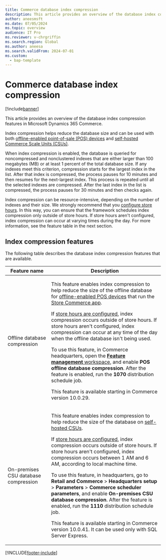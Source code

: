 ```yaml
---
title: Commerce database index compression
description: This article provides an overview of the database index compression features in Microsoft Dynamics 365 Commerce.
author: aneesmsft
ms.date: 07/05/2024
ms.topic: overview
audience: IT Pro
ms.reviewer: v-chrgriffin
ms.search.region: Global
ms.author: aneesa
ms.search.validFrom: 2024-07-01
ms.custom: 
  - bap-template
---
```


# Commerce database index compression

[!include[banner](../includes/banner.md)]

This article provides an overview of the database index compression features in Microsoft Dynamics 365 Commerce.

Index compression helps reduce the database size and can be used with both [offline-enabled point-of-sale (POS) devices](pos-offline-functionality.md) and [self-hosted Commerce Scale Units (CSUs)](retail-store-system-begin.md).

When index compression is enabled, the database is queried for noncompressed and nonclustered indexes that are either larger than 100 megabytes (MB) or at least 1 percent of the total database size. If any indexes meet this criterion, compression starts for the largest index in the list. After that index is compressed, the process pauses for 10 minutes and then resumes for the next-largest index. This process is repeated until all the selected indexes are compressed. After the last index in the list is compressed, the process pauses for 30 minutes and then checks again.

Index compression can be resource-intensive, depending on the number of indexes and their size. We strongly recommend that you [configure store hours](store-hours.md). In this way, you can ensure that the framework schedules index compression only outside of store hours. If store hours aren't configured, index compression can occur at varying times during the day. For more information, see the feature table in the next section.

## Index compression features

The following table describes the database index compression features that are available.

| Feature name | Description |
|--------------|-------------|
| Offline database compression | <p>This feature enables index compression to help reduce the size of the offline database for [offline-enabled POS devices](pos-offline-functionality.md) that run the [Store Commerce app](store-commerce.md).</p><p>If [store hours are configured](store-hours.md), index compression occurs outside of store hours. If store hours aren't configured, index compression can occur at any time of the day when the offline database isn't being used.</p><p>To use this feature, in Commerce headquarters, open the [**Feature management** workspace](../../fin-ops-core/fin-ops/get-started/feature-management/feature-management-overview.md), and enable **POS offline database compression**. After the feature is enabled, run the **1070** distribution schedule job.</p><p>This feature is available starting in Commerce version 10.0.29.</p> |
| On-premises CSU database compression | <p>This feature enables index compression to help reduce the size of the database on [self-hosted CSUs](retail-store-system-begin.md).</p><p>If [store hours are configured](store-hours.md), index compression occurs outside of store hours. If store hours aren't configured, index compression occurs between 1 AM and 6 AM, according to local machine time.</p><p>To use this feature, in headquarters, go to **Retail and Commerce** \> **Headquarters setup** \> **Parameters** \> **Commerce scheduler parameters**, and enable **On-premises CSU database compression**. After the feature is enabled, run the **1110** distribution schedule job.</p><p>This feature is available starting in Commerce version 10.0.41. It can be used only with SQL Server Express.</p> |

[!INCLUDE[footer-include](../../includes/footer-banner.md)]
